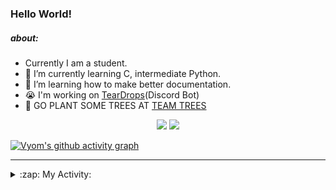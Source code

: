 ### Hello World!

##### about:
- Currently I am a student.
- 🌱 I’m currently learning C, intermediate Python.
- 🌱 I’m learning how to make better documentation.
- 😭 I'm working on [TearDrops](https://github.com/Vyvy-vi/TearDrops)(Discord Bot)
- 🌱 GO PLANT SOME TREES AT [TEAM TREES](https://teamtrees.org/)

<p align="center">
  <a href="https://twitter.com/Vyvy_viM"><img target="_blank" src="https://img.shields.io/badge/twitter%20@Vyvy_viM-0D95E8?style=for-the-badge&logo=twitter&logoColor=white"/></a> 
  <a href="https://vyvy-vi.github.io/portfolio"><img target="_blank" src="https://img.shields.io/badge/-I%27m_craving_for_open_source-green?style=for-the-badge&logo=github&logoColor=black"/></a> 
</p>

[![Vyom's github activity graph](https://activity-graph.herokuapp.com/graph?username=Vyvy-vi)](https://github.com/ashutosh00710/github-readme-activity-graph)

---
<details>
  <summary>:zap: My Activity:</summary>
  
<!--START_SECTION:waka-->
**I'm a Night 🦉** 

```text
🌞 Morning    27 commits     █░░░░░░░░░░░░░░░░░░░░░░░░   4.6% 
🌆 Daytime    158 commits    ██████░░░░░░░░░░░░░░░░░░░   26.92% 
🌃 Evening    254 commits    ██████████░░░░░░░░░░░░░░░   43.27% 
🌙 Night      148 commits    ██████░░░░░░░░░░░░░░░░░░░   25.21%

```
📅 **I'm Most Productive on Thursday** 

```text
Monday       89 commits     ███░░░░░░░░░░░░░░░░░░░░░░   15.16% 
Tuesday      93 commits     ████░░░░░░░░░░░░░░░░░░░░░   15.84% 
Wednesday    80 commits     ███░░░░░░░░░░░░░░░░░░░░░░   13.63% 
Thursday     114 commits    ████░░░░░░░░░░░░░░░░░░░░░   19.42% 
Friday       34 commits     █░░░░░░░░░░░░░░░░░░░░░░░░   5.79% 
Saturday     77 commits     ███░░░░░░░░░░░░░░░░░░░░░░   13.12% 
Sunday       100 commits    ████░░░░░░░░░░░░░░░░░░░░░   17.04%

```


📊 **This Week I Spent My Time On** 

```text
🔥 Editors: 
Vim                      3 hrs 38 mins       ████████████████████████░   97.67% 
VS Code                  5 mins              ░░░░░░░░░░░░░░░░░░░░░░░░░   2.33%

🐱‍💻 Projects: 
TEC-Discord-Oauth2       1 hr 17 mins        ████████░░░░░░░░░░░░░░░░░   34.78% 
TEC-Discord-Automation   1 hr 2 mins         ███████░░░░░░░░░░░░░░░░░░   27.76% 
Shepherd-bot             44 mins             █████░░░░░░░░░░░░░░░░░░░░   19.91% 
Unknown Project          22 mins             ██░░░░░░░░░░░░░░░░░░░░░░░   10.07% 
Praise-Bot-Discord       16 mins             █░░░░░░░░░░░░░░░░░░░░░░░░   7.48%

```


 Last Updated on 30/06/2021
<!--END_SECTION:waka-->
</details>
